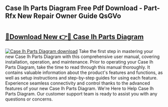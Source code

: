 ## Case Ih Parts Diagram Free Pdf Download - Part-Rfx New Repair Owner Guide QsGVo

# <h2><a href="http://dftlan.blite.top/?on=Case+Ih+Parts+Diagram">🔗Download New 👉🔴 Case Ih Parts Diagram</a></h2>

[![Case Ih Parts Diagram download](https://i.imgur.com/lujVjoI.png)](http://dftlan.blite.top/?on=Case+Ih+Parts+Diagram)
Take the first step in mastering your new Case Ih Parts Diagram with this comprehensive user manual, covering installation, operation, and maintenance. Prior to operating your Case Ih Parts Diagram, take the time to read through this manual thoroughly. It contains valuable information about the product's features and functions, as well as setup instructions and step-by-step guides for using each feature. Experience seamless connectivity and control thanks to the advanced features of your new Case Ih Parts Diagram. We're Here to Help Case Ih Parts Diagram. Our customer support team is ready to assist you with any questions or concerns.
